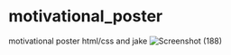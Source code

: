 # motivational_poster
motivational poster html/css and jake
![Screenshot (188)](https://github.com/sasserkass/motivational_poster/assets/108241701/f668f805-4921-497f-ae6a-a4b9b6f9d6ff)

